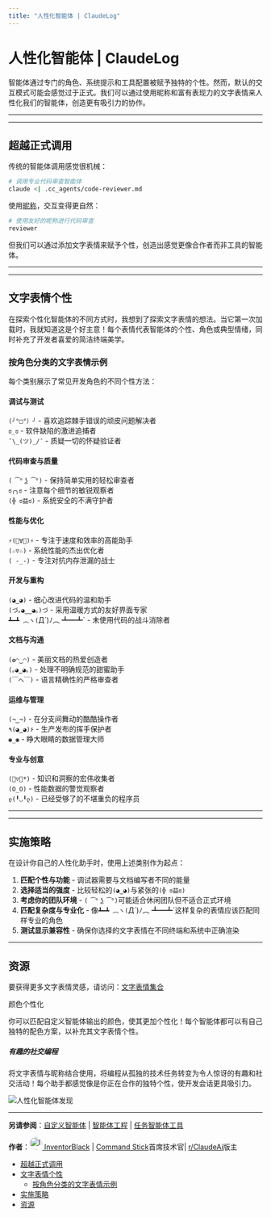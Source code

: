 ```yaml
---
title: "人性化智能体 | ClaudeLog"
---
```


# 人性化智能体 | ClaudeLog

智能体通过专门的角色、系统提示和工具配置被赋予独特的个性。然而，默认的交互模式可能会感觉过于正式。我们可以通过使用昵称和富有表现力的文字表情来人性化我们的智能体，创造更有吸引力的协作。

* * *

* * *

## 超越正式调用

传统的智能体调用感觉很机械：

```bash
# 调用专业代码审查智能体
claude <| .cc_agents/code-reviewer.md
```

使用[昵称](claude-code-mcps-cc-usage.html)，交互变得更自然：

```bash
# 使用友好的昵称进行代码审查
reviewer
```

但我们可以通过添加文字表情来赋予个性，创造出感觉更像合作者而非工具的智能体。

* * *

* * *

## 文字表情个性

在探索个性化智能体的不同方式时，我想到了探索文字表情的想法。当它第一次加载时，我就知道这是个好主意！每个表情代表智能体的个性、角色或典型情绪，同时补充了开发者喜爱的简洁终端美学。

### 按角色分类的文字表情示例

每个类别展示了常见开发角色的不同个性方法：

#### 调试与测试

`(╯°□°）╯` - 喜欢追踪棘手错误的顽皮问题解决者  
`ಠ_ಠ` - 软件缺陷的激进追捕者  
`¯\_(ツ)_/¯` - 质疑一切的怀疑验证者

#### 代码审查与质量

`( ͡° ͜ʖ ͡°)` - 保持简单实用的轻松审查者  
`ಠ╭╮ಠ` - 注意每个细节的敏锐观察者  
`(╬ ಠ益ಠ)` - 系统安全的不满守护者

#### 性能与优化

`⚡(ﾟ∀ﾟ)⚡` - 专注于速度和效率的高能助手  
`(☆▽☆)` - 系统性能的杰出优化者  
`( -_-)` - 专注对抗内存泄漏的战士

#### 开发与重构

`(◕‿◕)` - 细心改进代码的温和助手  
`(づ｡◕‿‿◕｡)づ` - 采用温暖方式的友好界面专家  
`┻━┻ ︵ヽ(`Д´)ﾉ︵ ┻━┻` - 未使用代码的战斗消除者

#### 文档与沟通

`(✿◠‿◠)` - 美丽文档的热爱创造者  
`(｡◕‿◕｡)` - 处理不明确规范的甜蜜助手  
`(￣ヘ￣)` - 语言精确性的严格审查者

#### 运维与管理

`(¬‿¬)` - 在分支间舞动的酷酷操作者  
`٩(◕‿◕)۶` - 生产发布的挥手保护者  
`◉_◉` - 睁大眼睛的数据管理大师

#### 专业与创意

`(ﾟ▽ﾟ*)` - 知识和洞察的宏伟收集者  
`(O_O)` - 性能数据的警觉观察者  
`ლ(╹◡╹ლ)` - 已经受够了的不堪重负的程序员

* * *

* * *

## 实施策略

在设计你自己的人性化助手时，使用上述类别作为起点：

1.  **匹配个性与功能** - 调试器需要与文档编写者不同的能量
2.  **选择适当的强度** - 比较轻松的`(◕‿◕)`与紧张的`(╬ ಠ益ಠ)`
3.  **考虑你的团队环境** - `( ͡° ͜ʖ ͡°)`可能适合休闲团队但不适合正式环境
4.  **匹配复杂度与专业化** - 像`┻━┻ ︵ヽ(`Д´)ﾉ︵ ┻━┻`这样复杂的表情应该匹配同样专业的角色
5.  **测试显示兼容性** - 确保你选择的文字表情在不同终端和系统中正确渲染

* * *

## 资源

要获得更多文字表情灵感，请访问：[文字表情集合](https://textfac.es/)

颜色个性化

你可以匹配自定义智能体输出的颜色，使其更加个性化！每个智能体都可以有自己独特的配色方案，以补充其文字表情个性。

##### 有趣的社交编程

将文字表情与昵称结合使用，将编程从孤独的技术任务转变为令人惊讶的有趣和社交活动！每个助手都感觉像是你正在合作的独特个性，使开发会话更具吸引力。

<img src="/img/discovery/030_cl_light_blue.png" alt="人性化智能体发现" style="max-width: 165px; height: auto;" />

* * *

**另请参阅**：[自定义智能体](mechanics-custom-agents.html) | [智能体工程](mechanics-sub-agents.html) | [任务智能体工具](mechanics-task-agent-tools.html)

**作者**：[<img src="/img/profile/inventorblack.png" alt="InventorBlack" style="width: 25px; height: 25px; border-radius: 50%;" /> InventorBlack](https://www.reddit.com/user/InventorBlack/) | [Command Stick](https://commandstick.com)首席技术官| [r/ClaudeAi](https://www.reddit.com/r/ClaudeAI/)版主

-   [超越正式调用](#超越正式调用)
-   [文字表情个性](#文字表情个性)
    -   [按角色分类的文字表情示例](#按角色分类的文字表情示例)
-   [实施策略](#实施策略)
-   [资源](#资源)